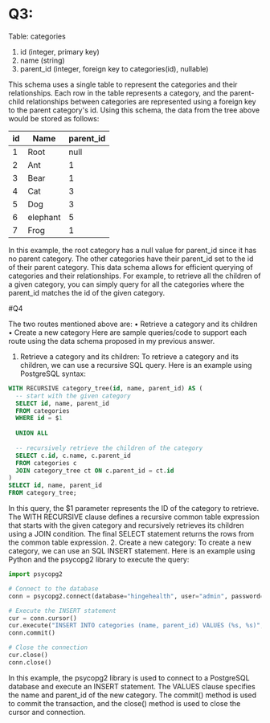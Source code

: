 
# Q3:

Table: categories
1.	id (integer, primary key)
2.	name (string)
3.	parent_id (integer, foreign key to categories(id), nullable)

This schema uses a single table to represent the categories and their relationships. Each row in the table represents a category, and the parent-child relationships between categories are represented using a foreign key to the parent category's id.
Using this schema, the data from the tree above would be stored as follows:

| id | Name     | parent_id |
|----|----------|-----------|
| 1  | Root     | null      |
| 2  | Ant      | 1         |
| 3  | Bear     | 1         |
| 4  | Cat      | 3         |
| 5  | Dog      | 3         |
| 6  | elephant | 5         |
| 7  | Frog     | 1         |

In this example, the root category has a null value for parent_id since it has no parent category. The other categories have their parent_id set to the id of their parent category.
This data schema allows for efficient querying of categories and their relationships. For example, to retrieve all the children of a given category, you can simply query for all the categories where the parent_id matches the id of the given category.



#Q4

The two routes mentioned above are:
•	Retrieve a category and its children
•	Create a new category
Here are sample queries/code to support each route using the data schema proposed in my previous answer.
1.	Retrieve a category and its children:
To retrieve a category and its children, we can use a recursive SQL query. Here is an example using PostgreSQL syntax:

```sql
WITH RECURSIVE category_tree(id, name, parent_id) AS (
  -- start with the given category
  SELECT id, name, parent_id
  FROM categories
  WHERE id = $1
  
  UNION ALL
  
  -- recursively retrieve the children of the category
  SELECT c.id, c.name, c.parent_id
  FROM categories c
  JOIN category_tree ct ON c.parent_id = ct.id
)
SELECT id, name, parent_id
FROM category_tree;
```

In this query, the $1 parameter represents the ID of the category to retrieve. The WITH RECURSIVE clause defines a recursive common table expression that starts with the given category and recursively retrieves its children using a JOIN condition. The final SELECT statement returns the rows from the common table expression.
2.	Create a new category:
To create a new category, we can use an SQL INSERT statement. Here is an example using Python and the psycopg2 library to execute the query:

```python
import psycopg2

# Connect to the database
conn = psycopg2.connect(database="hingehealth", user="admin", password="password", host="localhost", port="5432")

# Execute the INSERT statement
cur = conn.cursor()
cur.execute("INSERT INTO categories (name, parent_id) VALUES (%s, %s)", ("new category", 3))
conn.commit()

# Close the connection
cur.close()
conn.close()
```
In this example, the psycopg2 library is used to connect to a PostgreSQL database and execute an INSERT statement. The VALUES clause specifies the name and parent_id of the new category. The commit() method is used to commit the transaction, and the close() method is used to close the cursor and connection.
